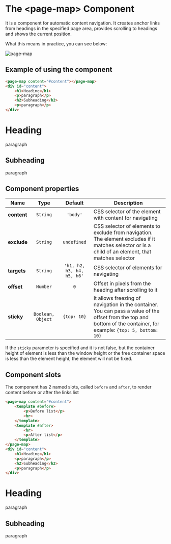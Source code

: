 # The &lt;page-map&gt; Component

It is a component for automatic content navigation. It creates anchor links from headings in the specified page area, provides scrolling to headings and shows the current position.

What this means in practice, you can see below:

![page-map](https://storage.googleapis.com/static.awes.io/docs/page-map.gif)


## Example of using the component

```html
<page-map content="#content"></page-map>
<div id="content">
    <h1>Heading</h1>
    <p>paragraph</p>
    <h2>Subheading</h2>
    <p>paragraph</p>
</div>
```

<div class="vue-example">
    <page-map content="#content" targets=".example-heading"></page-map>
    <div id="content">
        <h1 class="example-heading">Heading</h1>
        <p>paragraph</p>
        <h2 class="example-heading">Subheading</h2>
        <p>paragraph</p>
    </div>
</div>

## Component properties

| Name           | Type      | Default      | Description                                        |
|----------------|:---------:|:------------:|----------------------------------------------------|
| **content**    | `String`  | `'body'`     | CSS selector of the element with content for navigating |
| **exclude**    | `String`  | `undefined`  | CSS selector of elements to exclude from navigation. The element excludes if it matches selector or is a child of an element, that matches selector |
| **targets**    | `String`  | `'h1, h2, h3, h4, h5, h6'` | CSS selector of elements for navigating |
| **offset**     | `Number`  | `0`      | Offset in pixels from the heading after scrolling to it  |
| **sticky**     | `Boolean, Object` | `{top: 10}`       | It allows freezing of navigation in the container. You can pass a value of the offset from the top and bottom of the container, for example: `{top: 5, bottom: 10}` |

If the `sticky` parameter is specified and it is not false, but the container height of element is less than the window height or the free container space is less than the element height, the element will not be fixed.

## Component slots

The component has 2 named slots, called `before` and `after`, to render content before or after the links list

```html
<page-map content="#content">
    <template #before>
        <p>Before list</p>
        <hr>
    </template>
    <template #after>
        <hr>
        <p>After list</p>
    </template>
</page-map>
<div id="content">
    <h1>Heading</h1>
    <p>paragraph</p>
    <h2>Subheading</h2>
    <p>paragraph</p>
</div>
```

<div class="vue-example">
    <page-map content="#content" targets=".example-heading">
        <template #before>
            <p>Before list</p>
            <hr>
        </template>
        <template #after>
            <hr>
            <p>After list</p>
        </template>
    </page-map>
    <div id="content">
        <h1 class="example-heading">Heading</h1>
        <p>paragraph</p>
        <h2 class="example-heading">Subheading</h2>
        <p>paragraph</p>
    </div>
</div>